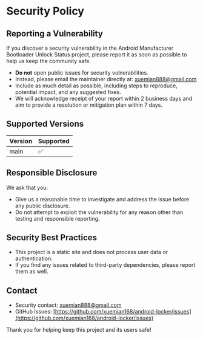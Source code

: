 # Security Policy

## Reporting a Vulnerability

If you discover a security vulnerability in the Android Manufacturer Bootloader Unlock Status project, please report it as soon as possible to help us keep the community safe.

- **Do not** open public issues for security vulnerabilities.
- Instead, please email the maintainer directly at: xuemian888@gmail.com
- Include as much detail as possible, including steps to reproduce, potential impact, and any suggested fixes.
- We will acknowledge receipt of your report within 2 business days and aim to provide a resolution or mitigation plan within 7 days.

## Supported Versions

| Version | Supported          |
| ------- | ----------------- |
| main    | :white_check_mark:|

## Responsible Disclosure

We ask that you:
- Give us a reasonable time to investigate and address the issue before any public disclosure.
- Do not attempt to exploit the vulnerability for any reason other than testing and responsible reporting.

## Security Best Practices
- This project is a static site and does not process user data or authentication.
- If you find any issues related to third-party dependencies, please report them as well.

## Contact
- Security contact: xuemian888@gmail.com
- GitHub Issues: [https://github.com/xuemian168/android-locker/issues](https://github.com/xuemian168/android-locker/issues)

Thank you for helping keep this project and its users safe!
